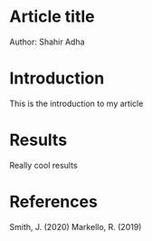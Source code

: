 # Article title
Author: Shahir Adha

# Introduction
This is the introduction to my article

# Results
Really cool results

# References
Smith, J. (2020)
Markello, R. (2019)
